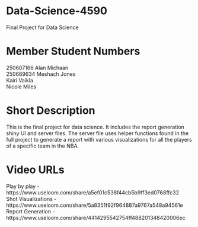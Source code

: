 # Data-Science-4590
Final Project for Data Science 

<h1> Member Student Numbers </h1>
250607166 Alan Michaan</br>
250689634 Meshach Jones</br>
Kairi Vaikla</br>
Nicole Miles</br>

<h1> Short Description </h1>
This is the final project for data science. It includes the report generation shiny UI and server files.
The server file uses helper functions found in the full project to generate a report with various visualizations
for all the players of a specific team in the NBA.

<h1> Video URLs </h1>
Play by play - https://www.useloom.com/share/a5ef01c538f44cb5b9ff3ed0768ffc32 </br>
Shot Visualizations - https://www.useloom.com/share/5a8351f92f964887a9767a548a94561e </br>
Report Generation - https://www.useloom.com/share/4414295542754ff488201348420006ec


